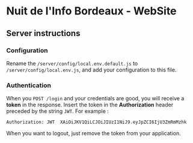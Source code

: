 # Nuit de l'Info Bordeaux - WebSite

## Server instructions

### Configuration

Rename the `/server/config/local.env.default.js` to `/server/config/local.env.js`, and add your configuration to this file.

### Authentication

When you `POST /login` and your credentials are good, you will receive a **token** in the response.
Insert the token in the **Authorization** header preceded by the string `JWT`.
For example : 

`
Authorization: JWT  XAiOiJKV1QiLCJOiJIUzI1NiJ9.eyJpZCI6IjU3ZmRmMzhk
`

When you want to logout, just remove the token from your application.
